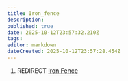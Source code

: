 ```yaml
---
title: Iron_fence
description: 
published: true
date: 2025-10-12T23:57:32.210Z
tags: 
editor: markdown
dateCreated: 2025-10-12T23:57:28.454Z
---
```


1.  REDIRECT [Iron Fence](Iron_Fence "wikilink")